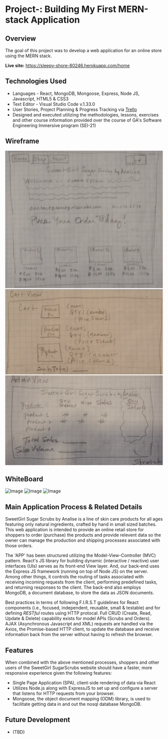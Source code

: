 # Project-: Building My First MERN-stack Application

## Overview

The goal of this project was to develop a web application for an online store using the MERN stack. 

**Live site:** <https://sleepy-shore-80246.herokuapp.com/home>

## Technologies Used

* Languages - React, MongoDB, Mongoose, Express, Node JS, Javascript, HTML5 & CSS3 
* Text Editor - Visual Studio Code v.1.33.0
* User Stories, Project Planning & Progress Tracking via [Trello](https://trello.com/invite/b/XwfQGkLd/b4c4dc0580791f20c35d674e2dd5a27a/ga-sei-21-project-3)
* Designed and executed utilizing the methodologies, lessons, exercises and other course information provided over the course of GA's Software Engineering Immersive program (SEI-21) 

## Wireframe
![Image](images/p3-homepage-wireframe.png)
![Image](images/p3-cartview-wireframe.png)
![Image](images/p3-adminview-wireframe.png)

## WhiteBoard
![Image](images/p3-whiteboard1.png)
![Image](images/p3-whiteboard2.png)
![Image]()

## Main Application Process & Related Details

SweetGirl Sugar Scrubs by Analise is a line of skin care products for all ages featuring only natural ingredients, crafted by hand in small sized batches. This web application is intended to provide an online retail store for shoppers to order (purchase) the products and provide relevent data so the owner can manage the production and shipping processes associated with those orders. 

The 'APP' has been structured utilizing the Model-View-Controller (MVC) pattern. React's JS library for building dynamic (interactive / reactive) user interfaces (UIs) serves as its front-end View layer.  And, our back-end uses the Express JS framework (running on top of Node JS) on the server.  Among other things, it controls the routing of tasks associated with receiving incoming requests from the client, performing predefined tasks, and returning responses to the client. The back-end also employs MongoDB, a document database, to store the data as JSON documents.


Best practices in terms of following F.I.R.S.T guidelines for React components (i.e., focused, independent, reusable, small & testable) and for defining _RESTful_ routes using HTTP protocal. Full CRUD (Create, Read, Update & Delete) capability exists for model APIs (Scrubs and Orders). AJAX (Asynchronous Javascript and XML) requests are handled via the Axios, the Promise-based HTTP client, to update the database and receive information back from the server without having to refresh the browser. 

## Features

When combined with the above mentioned processes, shoppers and other users of the SweetGirl SugarScrubs website should have a faster, more responsive experience given the following features: 

* Single Page Application (SPA), client-side rendering of data via React
* Utilizes Node.js along with ExpressJS to set up and configure a server that listens for HTTP requests from your browser.
* Mongoose, the object document mapping (ODM) library, is used to facilitate getting data in and out the nosql database MongoDB.

## Future Development

* (TBD)



 